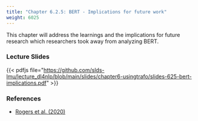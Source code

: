 ```yaml
---
title: "Chapter 6.2.5: BERT - Implications for future work"
weight: 6025
---
```

This chapter will address the learnings and the implications for future research which researchers took away from analyzing BERT.

<!--more-->

<!--
### Lecture video
{{< video id="TfrSKiOecWI" >}}
-->

### Lecture Slides
{{< pdfjs file="https://github.com/slds-lmu/lecture_dl4nlp/blob/main/slides/chapter6-usingtrafo/slides-625-bert-implications.pdf" >}}

### References 

- [Rogers et al. (2020)](https://aclanthology.org/2020.tacl-1.54.pdf)
